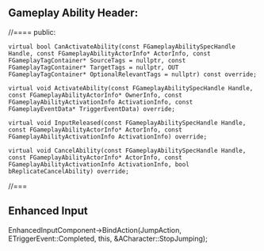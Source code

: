## Gameplay Ability Header:

//====
public:

	virtual bool CanActivateAbility(const FGameplayAbilitySpecHandle Handle, const FGameplayAbilityActorInfo* ActorInfo, const FGameplayTagContainer* SourceTags = nullptr, const FGameplayTagContainer* TargetTags = nullptr, OUT FGameplayTagContainer* OptionalRelevantTags = nullptr) const override;

	virtual void ActivateAbility(const FGameplayAbilitySpecHandle Handle, const FGameplayAbilityActorInfo* OwnerInfo, const FGameplayAbilityActivationInfo ActivationInfo, const FGameplayEventData* TriggerEventData) override;

	virtual void InputReleased(const FGameplayAbilitySpecHandle Handle, const FGameplayAbilityActorInfo* ActorInfo, const FGameplayAbilityActivationInfo ActivationInfo) override;

	virtual void CancelAbility(const FGameplayAbilitySpecHandle Handle, const FGameplayAbilityActorInfo* ActorInfo, const FGameplayAbilityActivationInfo ActivationInfo, bool bReplicateCancelAbility) override;
//===

## Enhanced Input

EnhancedInputComponent->BindAction(JumpAction, ETriggerEvent::Completed, this, &ACharacter::StopJumping);